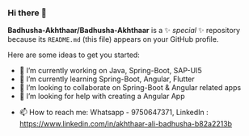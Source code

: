 ### Hi there 👋


**Badhusha-Akhthaar/Badhusha-Akhthaar** is a ✨ _special_ ✨ repository because its `README.md` (this file) appears on your GitHub profile.

Here are some ideas to get you started:

- 🔭 I’m currently working on Java, Spring-Boot, SAP-UI5
- 🌱 I’m currently learning Spring-Boot, Angular, Flutter
- 👯 I’m looking to collaborate on Spring-Boot & Angular related apps
- 🤔 I’m looking for help with creating a Angular App
<!-- - 💬 Ask me about ... -->
- 📫 How to reach me: Whatsapp - 9750647371, LinkedIn : https://www.linkedin.com/in/akhthaar-ali-badhusha-b82a2213b
<!-- - 😄 Pronouns: ...
- ⚡ Fun fact: ... -->

